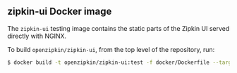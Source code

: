 ## zipkin-ui Docker image

The `zipkin-ui` testing image contains the static parts of the Zipkin UI served directly with NGINX.

To build `openzipkin/zipkin-ui`, from the top level of the repository, run:

```bash
$ docker build -t openzipkin/zipkin-ui:test -f docker/Dockerfile --target zipkin-ui .
```
